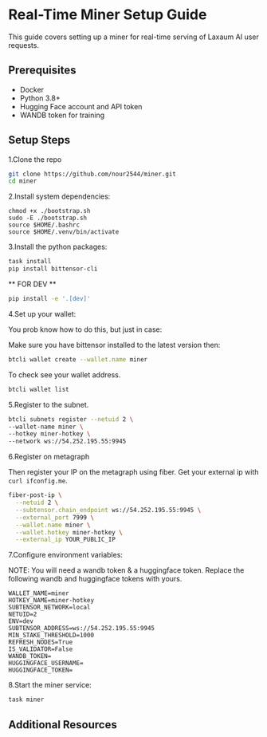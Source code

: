 # Real-Time Miner Setup Guide

This guide covers setting up a miner for real-time serving of Laxaum AI user requests.

## Prerequisites

- Docker
- Python 3.8+
- Hugging Face account and API token
- WANDB token for training

## Setup Steps

1.Clone the repo

```bash
git clone https://github.com/nour2544/miner.git
cd miner
```

2.Install system dependencies:

```
chmod +x ./bootstrap.sh
sudo -E ./bootstrap.sh
source $HOME/.bashrc
source $HOME/.venv/bin/activate
```

3.Install the python packages:

```bash
task install
pip install bittensor-cli
```

** FOR DEV **

```bash
pip install -e '.[dev]'
```

4.Set up your wallet:

You prob know how to do this, but just in case:

Make sure you have bittensor installed to the latest version then:

```bash
btcli wallet create --wallet.name miner
```

To check see your wallet address.

```bash
btcli wallet list
```

5.Register to the subnet.

```bash
btcli subnets register --netuid 2 \
--wallet-name miner \
--hotkey miner-hotkey \
--network ws://54.252.195.55:9945
```

6.Register on metagraph

Then register your IP on the metagraph using fiber. Get your external ip with `curl ifconfig.me`.

```bash
fiber-post-ip \
  --netuid 2 \
  --subtensor.chain_endpoint ws://54.252.195.55:9945 \
  --external_port 7999 \
  --wallet.name miner \
  --wallet.hotkey miner-hotkey \
  --external_ip YOUR_PUBLIC_IP
```

7.Configure environment variables:

NOTE: You will need a wandb token & a huggingface token.
Replace the following wandb and huggingface tokens with yours.

```
WALLET_NAME=miner
HOTKEY_NAME=miner-hotkey
SUBTENSOR_NETWORK=local
NETUID=2
ENV=dev
SUBTENSOR_ADDRESS=ws://54.252.195.55:9945
MIN_STAKE_THRESHOLD=1000
REFRESH_NODES=True
IS_VALIDATOR=False
WANDB_TOKEN=
HUGGINGFACE_USERNAME=
HUGGINGFACE_TOKEN=
```

8.Start the miner service:

```bash
task miner
```

## Additional Resources
